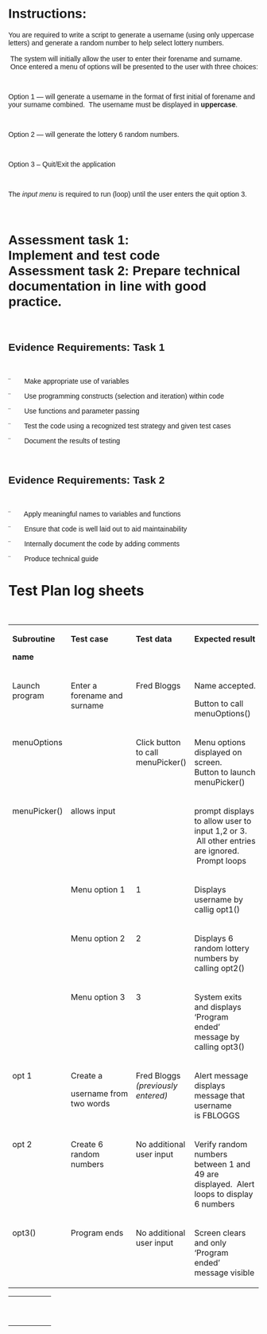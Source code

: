<h1><span style="font-family: Arial, Helvetica, sans-serif; font-size: 26px;">Instructions:</span></h1>
<p><span style="font-family: 
        Arial, Helvetica, sans-serif;">You are required&nbsp;to&nbsp;write a script&nbsp;to&nbsp;generate&nbsp;a username (using only uppercase letters)&nbsp;and&nbsp;generate a random number to help select lottery numbers.
    <br>
    <br>&nbsp;The system will initially allow the user to enter their forename and surname. &nbsp;Once entered a menu of options will be presented to the user with three choices:
  </span></p>
<p><span style="font-family: 
        Arial, Helvetica, sans-serif;">&nbsp;</span></p>
<p><span style="font-family: 
        Arial, Helvetica, sans-serif;">Option 1 — will generate a username in the format of first initial of forename and your surname combined. &nbsp;The username must be displayed in <strong>uppercase</strong>.&nbsp;</span></p>
<p><span style="font-family: 
        Arial, Helvetica, sans-serif;">&nbsp;</span></p>
<p><span style="font-family: 
        Arial, Helvetica, sans-serif;">Option&nbsp;2&nbsp;— will generate the lottery 6 random numbers.</span></p>
<p><span style="font-family: 
        Arial, Helvetica, sans-serif;">&nbsp;</span></p>
<p><span style="font-family: 
        Arial, Helvetica, sans-serif;">Option 3 – Quit/Exit the application</span></p>
<p><span style="font-family: 
        Arial, Helvetica, sans-serif;">&nbsp;</span></p>
<p><span style="font-family: 
        Arial, Helvetica, sans-serif;">The <em>input&nbsp;</em><em>me</em><em>nu</em> is required to run (loop) until the user enters the quit option 3.</span></p>
<p><span style="font-family: 
        Arial, Helvetica, sans-serif;">
    <br>
  </span></p>
<h1><span style="font-family: 
        Arial, Helvetica, sans-serif;"><strong><span style="font-size: 26px;">Assessment</span></strong><span style="font-size: 26px;"><strong>&nbsp;task 1</strong>: Implement&nbsp;and&nbsp;test&nbsp;code
      <br><strong>Assessment</strong><strong>&nbsp;task 2:</strong> Prepare technical documentation in line with good practice.</span></span></h1>
<p><span style="font-family: 
        Arial, Helvetica, sans-serif;">&nbsp;</span></p>
<h2><span style="font-family: 
        Arial, Helvetica, sans-serif;">Evidence Requirements: Task 1</span></h2>
<p><span style="font-family: 
        Arial, Helvetica, sans-serif;">&nbsp;</span></p>
<p><span style="font-family: 
        Arial, Helvetica, sans-serif;">¨ &nbsp; &nbsp; &nbsp; Make appropriate use of variables</span></p>
<p><span style="font-family: 
        Arial, Helvetica, sans-serif;">¨ &nbsp; &nbsp; &nbsp; Use programming constructs (selection and iteration) within code</span></p>
<p><span style="font-family: 
        Arial, Helvetica, sans-serif;">¨ &nbsp; &nbsp; &nbsp; Use functions and parameter passing</span></p>
<p><span style="font-family: 
        Arial, Helvetica, sans-serif;">¨ &nbsp; &nbsp; &nbsp; Test the code using a recognized test strategy and given test cases</span></p>
<p><span style="font-family: 
        Arial, Helvetica, sans-serif;">¨ &nbsp; &nbsp; &nbsp; Document the results of testing</span></p>
<p><span style="font-family: 
        Arial, Helvetica, sans-serif;">&nbsp;</span></p>
<h2><span style="font-family: 
        Arial, Helvetica, sans-serif;">Evidence Requirements: Task 2</span></h2>
<p><span style="font-family: 
        Arial, Helvetica, sans-serif;">&nbsp;</span></p>
<p><span style="font-family: 
        Arial, Helvetica, sans-serif;">¨ &nbsp; &nbsp; &nbsp; Apply meaningful names to variables and functions</span></p>
<p><span style="font-family: 
        Arial, Helvetica, sans-serif;">¨ &nbsp; &nbsp; &nbsp; Ensure that code is well laid out to aid maintainability</span></p>
<p><span style="font-family: 
        Arial, Helvetica, sans-serif;">¨ &nbsp; &nbsp; &nbsp; Internally document the code by adding comments</span></p>
<p><span style="font-family: 
        Arial, Helvetica, sans-serif;">¨ &nbsp; &nbsp; &nbsp; Produce technical guide</span></p>
<p></p>

<h1>Test&nbsp;Plan&nbsp;log&nbsp;sheets</h1>
<p>&nbsp;</p>
<table border="0" cellpadding="0" cellspacing="0">
  <tbody>
    <tr>
      <td valign="top" width="18.51851851851852%">
        <p><strong>Subro</strong><strong>utine</strong></p>
        <p><strong>name</strong></p>
      </td>
      <td valign="top" width="20.45088566827697%">
        <p><strong>Test c</strong><strong>ase</strong></p>
      </td>
      <td valign="top" width="22.86634460547504%">
        <p><strong>Test data</strong></p>
      </td>
      <td valign="top" width="38.16425120772947%">
        <p><strong>Expected</strong><strong>&nbsp;res</strong><strong>ult</strong></p>
      </td>
    </tr>
    <tr>
      <td valign="top" width="18.51851851851852%">
        <p>Launch program</p>
      </td>
      <td valign="top" width="20.45088566827697%">
        <p>Enter&nbsp;a forename and surname</p>
      </td>
      <td valign="top" width="22.86634460547504%">
        <p>Fred Bloggs</p>
      </td>
      <td valign="top" width="38.16425120772947%">
        <p>Name&nbsp;accepted.</p>
        <p>Button to call menuOptions()</p>
      </td>
    </tr>
    <tr>
      <td valign="top" width="18.51851851851852%">
        <p>menuOptions</p>
      </td>
      <td valign="top" width="20.45088566827697%">
        <p>&nbsp;</p>
      </td>
      <td valign="top" width="22.86634460547504%">
        <p>Click button to call menuPicker()</p>
      </td>
      <td valign="top" width="38.16425120772947%">
        <p>Menu options displayed on screen. &nbsp; &nbsp; Button to launch menuPicker()</p>
      </td>
    </tr>
    <tr>
      <td valign="top" width="18.51851851851852%">
        <p>menuPicker()</p>
      </td>
      <td valign="top" width="20.45088566827697%">
        <p>allows input</p>
      </td>
      <td valign="top" width="22.86634460547504%">
        <p>&nbsp;</p>
      </td>
      <td valign="top" width="38.16425120772947%">
        <p>prompt displays to allow user to input 1,2 or 3. &nbsp;All other entries are ignored. &nbsp;Prompt loops</p>
      </td>
    </tr>
    <tr>
      <td valign="top" width="18.51851851851852%">
        <p>&nbsp;</p>
      </td>
      <td valign="top" width="20.45088566827697%">
        <p>Menu&nbsp;option 1</p>
      </td>
      <td valign="top" width="22.86634460547504%">
        <p>1</p>
      </td>
      <td valign="top" width="38.16425120772947%">
        <p>Displays username by callig opt1()</p>
      </td>
    </tr>
    <tr>
      <td valign="top" width="18.51851851851852%">
        <p>&nbsp;</p>
      </td>
      <td valign="top" width="20.45088566827697%">
        <p>Menu&nbsp;option 2</p>
      </td>
      <td valign="top" width="22.86634460547504%">
        <p>2</p>
      </td>
      <td valign="top" width="38.16425120772947%">
        <p>Displays 6 random lottery numbers by calling opt2()</p>
      </td>
    </tr>
    <tr>
      <td valign="top" width="18.51851851851852%">
        <p>&nbsp;</p>
      </td>
      <td valign="top" width="20.45088566827697%">
        <p>Menu&nbsp;option 3</p>
      </td>
      <td valign="top" width="22.86634460547504%">
        <p>3</p>
      </td>
      <td valign="top" width="38.16425120772947%">
        <p>System exits and displays ‘Program ended’ message by calling opt3()</p>
      </td>
    </tr>
    <tr>
      <td valign="top" width="18.51851851851852%">
        <p>opt&nbsp;1&nbsp;</p>
        <p>&nbsp;</p>
      </td>
      <td valign="top" width="20.45088566827697%">
        <p>Create a</p>
        <p>username&nbsp;from two&nbsp;words</p>
      </td>
      <td valign="top" width="22.86634460547504%">
        <p>Fred Bloggs
          <br><em>(previously entered)</em></p>
      </td>
      <td valign="top" width="38.16425120772947%">
        <p>Alert message displays message that username is&nbsp;FBLOGGS</p>
      </td>
    </tr>
    <tr>
      <td valign="top" width="18.51851851851852%">
        <p>opt&nbsp;2</p>
      </td>
      <td valign="top" width="20.45088566827697%">
        <p>Create 6 random numbers</p>
      </td>
      <td valign="top" width="22.86634460547504%">
        <p>No additional user input&nbsp;</p>
      </td>
      <td valign="top" width="38.16425120772947%">
        <p>Verify random numbers between 1 and 49 are displayed. &nbsp;Alert loops to display 6 numbers</p>
      </td>
    </tr>
    <tr>
      <td valign="top" width="18.51851851851852%">
        <p>opt3()</p>
      </td>
      <td valign="top" width="20.45088566827697%">
        <p>Program ends</p>
      </td>
      <td valign="top" width="22.86634460547504%">
        <p>No additional user input&nbsp;</p>
        <p>&nbsp;</p>
      </td>
      <td valign="top" width="38.16425120772947%">
        <p>Screen clears and only ‘Program ended’ message visible</p>
      </td>
    </tr>
  </tbody>
</table>
<table border="0" cellpadding="0" cellspacing="0">
  <tbody>
    <tr>
      <td valign="top" width="18.51851851851852%">
        <br>
      </td>
      <td valign="top" width="20.45088566827697%">
        <br>
      </td>
      <td valign="top" width="22.86634460547504%">
        <br>
      </td>
      <td valign="top" width="38.16425120772947%">
        <p>
          <br>
        </p>
      </td>
    </tr>
  </tbody>
</table>

